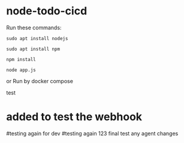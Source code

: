 # node-todo-cicd

Run these commands:


`sudo apt install nodejs`


`sudo apt install npm`


`npm install`

`node app.js`

or Run by docker compose

test

# added to test the webhook
#testing again for dev
#testing again
123
final test
any agent
changes
